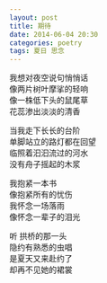 ```yaml
---
layout: post
title: 期待
date: 2014-06-04 20:30
categories: poetry
tags: 夏日 思念
---
```


我想对夜空说句悄悄话  
像两片树叶摩挲的轻响  
像一株低下头的鼠尾草  
花蕊渗出淡淡的清香  

当我走下长长的台阶  
单脚站立的路灯都在回望  
临照着汩汩流过的河水  
没有舟子摇起的木浆  

我抱紧一本书  
像抱紧所有的忧伤  
我怀念一场落雨  
像怀念一辈子的泪光  

听  拱桥的那一头  
隐约有熟悉的虫唱  
是夏天又来赴约了  
却再不见她的裙裳  